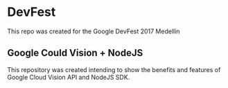 # DevFest 

This repo was created for the Google DevFest 2017 Medellín

## Google Could Vision + NodeJS

This repository was created intending to show the benefits and features of Google Cloud Vision API and NodeJS SDK.